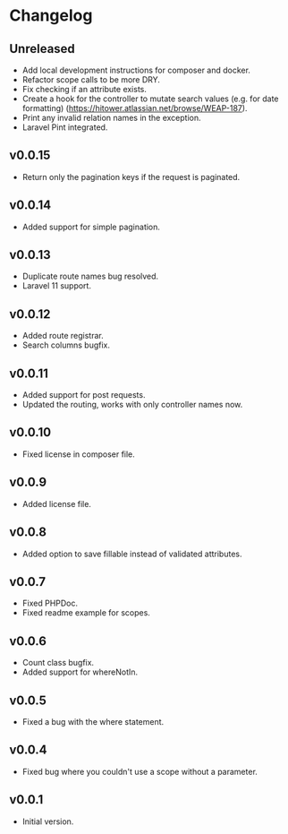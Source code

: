 # Changelog

## Unreleased
- Add local development instructions for composer and docker.
- Refactor scope calls to be more DRY.
- Fix checking if an attribute exists.
- Create a hook for the controller to mutate search values (e.g. for date formatting) (https://hitower.atlassian.net/browse/WEAP-187).
- Print any invalid relation names in the exception.
- Laravel Pint integrated.

## v0.0.15
- Return only the pagination keys if the request is paginated.

## v0.0.14
- Added support for simple pagination.

## v0.0.13
- Duplicate route names bug resolved.
- Laravel 11 support.

## v0.0.12
- Added route registrar.
- Search columns bugfix.

## v0.0.11
- Added support for post requests.
- Updated the routing, works with only controller names now.

## v0.0.10
- Fixed license in composer file.

## v0.0.9
- Added license file.

## v0.0.8
- Added option to save fillable instead of validated attributes.

## v0.0.7
- Fixed PHPDoc.
- Fixed readme example for scopes.

## v0.0.6
- Count class bugfix.
- Added support for whereNotIn.

## v0.0.5
- Fixed a bug with the where statement.

## v0.0.4
- Fixed bug where you couldn't use a scope without a parameter.

## v0.0.1
- Initial version.
